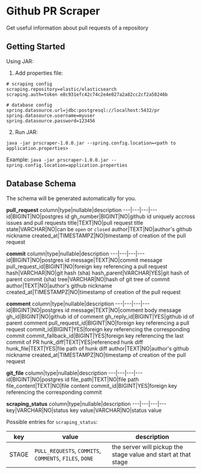 # Github PR Scraper
Get useful information about pull requests of a repository

## Getting Started

Using JAR:
1. Add properties file:
```
# scraping config
scraping.repository=elastic/elasticsearch
scraping.auth=token e8c931efc42c74c2e4e027a2a82cc2cf2a58246b

# database config
spring.datasource.url=jdbc:postgresql://localhost:5432/pr
spring.datasource.username=myuser
spring.datasource.password=123456
```

2. Run JAR:

`java -jar prscraper-1.0.0.jar --spring.config.location=<path to application.properties>`

Example: `java -jar prscraper-1.0.0.jar --spring.config.location=application.properties`

## Database Schema
The schema will be generated automatically for you.

**pull_request**
column|type|nullable|description
---|---|---|---
id|BIGINT|NO|postgres id
gh_number|BIGINT|NO|github id uniquely accross issues and pull requests
title|TEXT|NO|pull request title
state|VARCHAR|NO|can be `open` or `closed`
author|TEXT|NO|author's github nickname
created_at|TIMESTAMPZ|NO|timestamp of creation of the pull request

**commit**
column|type|nullable|description
---|---|---|---
id|BIGINT|NO|postgres id
message|TEXT|NO|commit message
pull_request_id|BIGINT|NO|foreign key referencing a pull request
hash|VARCHAR|NO|git hash (sha)
hash_parent|VARCHAR|YES|git hash of parent commit (sha)
tree|VARCHAR|NO|hash of git tree of commit
author|TEXT|NO|author's github nickname
created_at|TIMESTAMPZ|NO|timestamp of creation of the pull request

**comment**
column|type|nullable|description
---|---|---|---
id|BIGINT|NO|postgres id
message|TEXT|NO|comment body message
gh_id|BIGINT|NO|github id of comment
gh_reply_id|BIGINT|YES|github id of parent comment
pull_request_id|BIGINT|NO|foreign key referencing a pull request
commit_id|BIGINT|YES|foreign key referencing the corresponding commit
commit_fallback_id|BIGINT|YES|foreign key referencing the last commit of PR
hunk_diff|TEXT|YES|referenced hunk diff
hunk_file|TEXT|YES|file path of hunk diff
author|TEXT|NO|author's github nickname
created_at|TIMESTAMPZ|NO|timestamp of creation of the pull request

**git_file**
column|type|nullable|description
---|---|---|---
id|BIGINT|NO|postgres id
file_path|TEXT|NO|file path
file_content|TEXT|NO|file content
commit_id|BIGINT|YES|foreign key referencing the corresponding commit

**scraping_status**
column|type|nullable|description
---|---|---|---
key|VARCHAR|NO|status key
value|VARCHAR|NO|status value

Possible entries for `scraping_status`:

key|value|description
---|---|---
STAGE|`PULL_REQUESTS`, `COMMITS`, `COMMENTS`, `FILES`, `DONE`|the server will pickup the stage value and start at that stage
